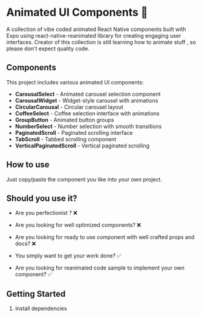 # Animated UI Components 🎨

A collection of vibe coded animated React Native components built with Expo using react-native-reanimated library for creating engaging user interfaces. Creator of this collection is still learning how to animate stuff , so please don't expect quality code.

## Components

This project includes various animated UI components:

- **CarousalSelect** - Animated carousel selection component
- **CarousalWidget** - Widget-style carousel with animations
- **CircularCarousal** - Circular carousel layout
- **CoffeeSelect** - Coffee selection interface with animations
- **GroupButton** - Animated button groups
- **NumberSelect** - Number selection with smooth transitions
- **PaginatedScroll** - Paginated scrolling interface
- **TabScroll** - Tabbed scrolling component
- **VerticalPaginatedScroll** - Vertical paginated scrolling

## How to use

Just copy/paste the component you like into your own project.

## Should you use it?

- Are you perfectionist ? ❌
- Are you looking for well optimized components? ❌
- Are you looking for ready to use component with well crafted props and docs? ❌

- You simply want to get your work done? ✅
- Are you looking for reanimated code sample to implement your own component? ✅

## Getting Started

1. Install dependencies

   ```